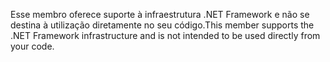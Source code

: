 <span data-ttu-id="895d4-101">Esse membro oferece suporte à infraestrutura .NET Framework e não se destina à utilização diretamente no seu código.</span><span class="sxs-lookup"><span data-stu-id="895d4-101">This member supports the .NET Framework infrastructure and is not intended to be used directly from your code.</span></span>